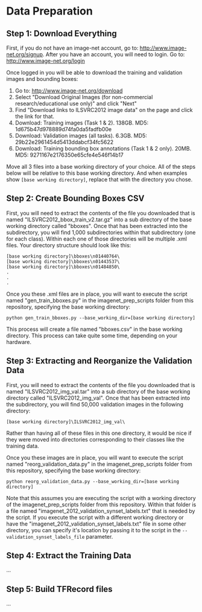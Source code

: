 # Data Preparation

## Step 1: Download Everything

First, if you do not have an image-net account, go to: http://www.image-net.org/signup.  After you have an account, you will need to login.  Go to: http://www.image-net.org/login

Once logged in you will be able to download the training and validation images and bounding boxes:
 1. Go to: http://www.image-net.org/download
 2. Select "Download Original Images (for non-commercial research/educational use only)" and click "Next"
 3. Find "Download links to ILSVRC2012 image data" on the page and click the link for that.
 4. Download: Training images (Task 1 & 2). 138GB.
     MD5: 1d675b47d978889d74fa0da5fadfb00e
 5. Download: Validation images (all tasks). 6.3GB.
     MD5: 29b22e2961454d5413ddabcf34fc5622
 6. Download: Training bounding box annotations (Task 1 & 2 only). 20MB.
     MD5: 9271167e2176350e65cfe4e546f14b17

Move all 3 files into a base working directory of your choice.  All of the steps below will be relative to this base working directory.  And when examples show `[base working directory]`, replace that with the directory you chose.
	
## Step 2: Create Bounding Boxes CSV
First, you will need to extract the contents of the file you downloaded that is named "ILSVRC2012_bbox_train_v2.tar.gz" into a sub directory of the base working directory called "bboxes".
Once that has been extracted into the subdirectory, you will find 1,000 subdirectories within that subdirectory (one for each class).  Within each one of those directories will be multiple .xml files.
Your directory structure should look like this:
```
[base working directory]\bboxes\n01440764\
[base working directory]\bboxes\n01443537\
[base working directory]\bboxes\n01484850\
.
.
.
```
Once you these .xml files are in place, you will want to execute the script named "gen_train_bboxes.py" in the imagenet_prep_scripts folder from this repository, specifying the base working directory:
```
python gen_train_bboxes.py --base_working_dir=[base working directory]
```
This process will create a file named "bboxes.csv" in the base working directory.  This process can take quite some time, depending on your hardware.

## Step 3: Extracting and Reorganize the Validation Data
First, you will need to extract the contents of the file you downloaded that is named "ILSVRC2012_img_val.tar" into a sub directory of the base working directory called "ILSVRC2012_img_val".
Once that has been extracted into the subdirectory, you will find 50,000 validation images in the following directory:
```
[base working directory]\ILSVRC2012_img_val\
```
Rather than having all of these files in this one directory, it would be nice if they were moved into directories corresponding to their classes like the training data.

Once you these images are in place, you will want to execute the script named "reorg_validation_data.py" in the imagenet_prep_scripts folder from this repository, specifying the base working directory:
```
python reorg_validation_data.py --base_working_dir=[base working directory]  
```
Note that this assumes you are executing the script with a working directory of the imagenet_prep_scripts folder from this repository.  Within that folder is a file named "imagenet_2012_validation_synset_labels.txt" that is needed by the script.  If you execute the script with a different working directory or have the "imagenet_2012_validation_synset_labels.txt" file in some other directory, you can specify it's location by passing it to the script in the `--validation_synset_labels_file` parameter.

## Step 4: Extract the Training Data
...

## Step 5: Build TFRecord files
...
